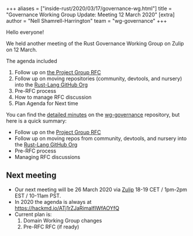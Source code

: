 +++
aliases = ["inside-rust/2020/03/17/governance-wg.html"]
title = "Governance Working Group Update: Meeting 12 March 2020"
[extra]
author = "Nell Shamrell-Harrington"
team = "wg-governance"
+++

Hello everyone! 

We held another meeting of the Rust Governance Working Group on Zulip on 12 March.

The agenda included
1. Follow up on [the Project Group RFC](https://github.com/rust-lang/rfcs/pull/2856)
2. Follow up on moving repositories (community, devtools, and nursery) into the [Rust-Lang GitHub Org](https://github.com/rust-lang/)
3. Pre-RFC process
4. How to manage RFC discussion
5. Plan Agenda for Next time

You can find the [detailed minutes](https://github.com/rust-lang/wg-governance/blob/master/minutes/2020.03.12.md) on the [wg-governance](https://github.com/rust-lang/wg-governance) repository, but here is a quick summary: 
* Follow up on the [Project Group RFC](https://github.com/rust-lang/rfcs/pull/2856)
* Follow up on moving repos from community, devtools, and nursery into the [Rust-Lang GitHub Org](https://github.com/rust-lang)
* Pre-RFC process
* Managing RFC discussions

## Next meeting
* Our next meeting will be 26 March 2020 via [Zulip](https://rust-lang.zulipchat.com/#narrow/stream/223182-wg-governance) 18-19 CET / 1pm-2pm EST / 10-11am PST.
* In 2020 the agenda is always at https://hackmd.io/ATj1rZJaRimaIfIWfAOYfQ
* Current plan is:
    1. Domain Working Group changes
    2. Pre-RFC RFC (if ready)

[wg-governance]: https://github.com/rust-lang/wg-governance/
[detailed minutes]: https://github.com/rust-lang/wg-governance/blob/master/minutes/2020.03.12.md
[Zulip thread]: https://rust-lang.zulipchat.com/#narrow/stream/223182-wg-governance/topic/meeting.202020-03-12
